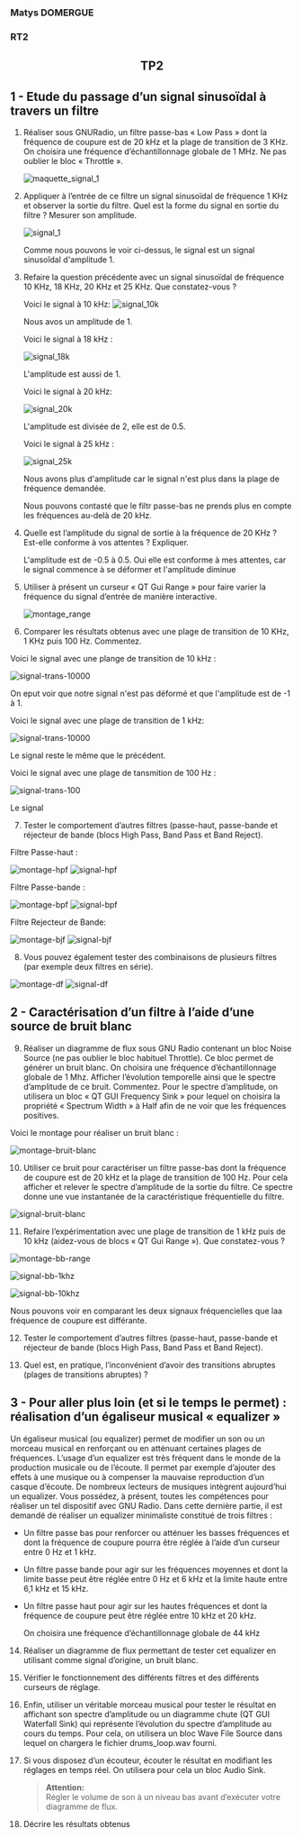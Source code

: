 ### Matys DOMERGUE
### RT2

## <center> TP2

## 1 - Etude du passage d’un signal sinusoïdal à travers un filtre

1. Réaliser sous GNURadio, un filtre passe-bas « Low Pass » dont la fréquence de coupure est de 20 kHz et la plage de transition de 3 KHz. On choisira une fréquence d’échantillonnage globale de 1 MHz. Ne pas oublier le bloc « Throttle ».

    ![maquette_signal_1](tp2/../img/maquette_signal_1.png)
    

2. Appliquer à l’entrée de ce filtre un signal sinusoïdal de fréquence 1 KHz et observer la sortie du filtre. Quel est la forme du signal en sortie du filtre ? Mesurer son amplitude.

    ![signal_1](tp2/../img/signal_1.png)


    Comme nous pouvons le voir ci-dessus, le signal est un signal sinusoîdal d'amplitude 1.

3. Refaire la question précédente avec un signal sinusoïdal de fréquence 10 KHz, 18 KHz, 20 KHz et 25 KHz. Que constatez-vous ?

    Voici le signal à 10 kHz:
    ![signal_10k](tp2/../img/signal_10khz.png)

    Nous avos un amplitude de 1.

    Voici le signal à 18 kHz :

    ![signal_18k](tp2/../img/signal_18khz.png)

    L'amplitude est aussi de 1.

    Voici le signal à 20 kHz:

    ![signal_20k](tp2/../img/signal_20khz.png)

    L'amplitude est divisée de 2, elle est de 0.5.


    Voici le signal à 25 kHz :

    ![signal_25k](tp2/../img/signal_25khz.png)

    Nous avons plus d'amplitude car le signal n'est plus dans la plage de fréquence demandée.

    Nous pouvons contasté que le filtr passe-bas ne prends plus en compte les fréquences au-delà de 20 kHz.


4. Quelle est l’amplitude du signal de sortie à la fréquence de 20 KHz ? Est-elle conforme à vos attentes ? Expliquer.

    L'amplitude est de -0.5 à 0.5. Oui elle est conforme à mes attentes, car le signal commence à se déformer et l'amplitude diminue

5. Utiliser à présent un curseur « QT Gui Range » pour faire varier la fréquence du signal d’entrée de manière interactive.

    ![montage_range](tp2/../img/montage_range.png)


6. Comparer les résultats obtenus avec une plage de transition de 10 KHz, 1 KHz puis 100 Hz. Commentez.

Voici le signal avec une plange de transition de 10 kHz :

![signal-trans-10000](img/TP2/../signal_trans_10000.png)

On eput voir que notre signal n'est pas déformé et que l'amplitude est de -1 à 1.

Voici le signal avec une plage de transition de 1 kHz:

![signal-trans-10000](img/TP2/../signal_trans_1000.png)

Le signal reste le même que le précédent.


Voici le signal avec une plage de tansmition de 100 Hz :

![signal-trans-100](img/TP2/../signal_trans_100.png)

Le signal 

7. Tester le comportement d’autres filtres (passe-haut, passe-bande et réjecteur de bande (blocs High Pass, Band Pass et Band Reject).

Filtre Passe-haut :

![montage-hpf](img/tp2/../montage_hpf.png)
![signal-hpf](img/tp2/../signal_hpf.png)

Filtre Passe-bande :

![montage-bpf](img/tp2/../montage_bpf.png)
![signal-bpf](img/tp2/../signal_bpf.png)

Filtre Rejecteur de Bande:

![montage-bjf](img/tp2/../montage_bjf.png)
![signal-bjf](img/tp2/../signal_bjf.png)

8. Vous pouvez également tester des combinaisons de plusieurs filtres (par exemple deux filtres en série).

![montage-df](img/tp2/../montage_df.png)
![signal-df](img/tp2/../signal_df.png)

## 2 - Caractérisation d’un filtre à l’aide d’une source de bruit blanc

9. Réaliser un diagramme de flux sous GNU Radio contenant un bloc Noise Source (ne pas oublier le bloc habituel Throttle). Ce bloc permet de générer un bruit blanc. On choisira une fréquence d’échantillonnage globale de 1 Mhz. Afficher l’évolution temporelle ainsi que le spectre d’amplitude de ce bruit. Commentez. Pour le spectre d’amplitude, on utilisera un bloc « QT GUI Frequency Sink » pour lequel on choisira la propriété « Spectrum Width » à Half afin de ne voir que les fréquences positives.

Voici le montage pour réaliser un bruit blanc :

![montage-bruit-blanc](img/montage_bruit_blanc.png)

10.  Utiliser ce bruit pour caractériser un filtre passe-bas dont la fréquence de coupure est de 20 kHz et la plage de transition de 100 Hz. Pour cela afficher et relever le spectre d’amplitude de la sortie du filtre. Ce spectre donne une vue instantanée de la caractéristique fréquentielle du filtre.

![signal-bruit-blanc](img/frequence_bb.png)

11.  Refaire l’expérimentation avec une plage de transition de 1 kHz puis de 10 kHz (aidez-vous de blocs « QT Gui Range »). Que constatez-vous ?

![montage-bb-range](img/montage_bb_range.png)

![signal-bb-1khz](img/frequence_bb_1khz.png)

![signal-bb-10khz](img/frequence_bb_10khz.png)

Nous pouvons voir en comparant les deux signaux fréquencielles que laa fréquence de coupure est différante.

12.   Tester le comportement d’autres filtres (passe-haut, passe-bande et réjecteur de bande (blocs High Pass, Band Pass et Band Reject).

13.   Quel est, en pratique, l’inconvénient d’avoir des transitions abruptes (plages de transitions abruptes) ?

## 3 - Pour aller plus loin (et si le temps le permet) : réalisation d’un égaliseur musical « equalizer »

Un égaliseur musical (ou equalizer) permet de modifier un son ou un morceau musical en renforçant
ou en atténuant certaines plages de fréquences. L’usage d’un equalizer est très fréquent dans le
monde de la production musicale ou de l’écoute. Il permet par exemple d’ajouter des effets à une
musique ou à compenser la mauvaise reproduction d’un casque d’écoute. De nombreux lecteurs de
musiques intègrent aujourd’hui un equalizer.
Vous possédez, à présent, toutes les compétences pour réaliser un tel dispositif avec GNU Radio.
Dans cette dernière partie, il est demandé de réaliser un equalizer minimaliste constitué de trois
filtres :

- Un filtre passe bas pour renforcer ou atténuer les basses fréquences et dont la fréquence de coupure pourra être réglée à l’aide d’un curseur entre 0 Hz et 1 kHz.
- Un filtre passe bande pour agir sur les fréquences moyennes et dont la limite basse peut être réglée entre 0 Hz et 6 kHz et la limite haute entre 6,1 kHz et 15 kHz.
- Un filtre passe haut pour agir sur les hautes fréquences et dont la fréquence de coupure peut être réglée entre 10 kHz et 20 kHz.

    On choisira une fréquence d’échantillonnage globale de 44 kHz

14. Réaliser un diagramme de flux permettant de tester cet equalizer en utilisant comme signal d’origine, un bruit blanc.
15. Vérifier le fonctionnement des différents filtres et des différents curseurs de réglage.
16. Enfin, utiliser un véritable morceau musical pour tester le résultat en affichant son spectre d’amplitude ou un diagramme chute (QT GUI Waterfall Sink) qui représente l’évolution du spectre d’amplitude au cours du temps. Pour cela, on utilisera un bloc Wave File Source dans lequel on chargera le fichier drums_loop.wav fourni.
17. Si vous disposez d’un écouteur, écouter le résultat en modifiant les réglages en temps réel. On utilisera pour cela un bloc Audio Sink.

    > **Attention:**  
    > Régler le volume de son à un niveau bas avant d’exécuter votre diagramme de flux.

18.  Décrire les résultats obtenus